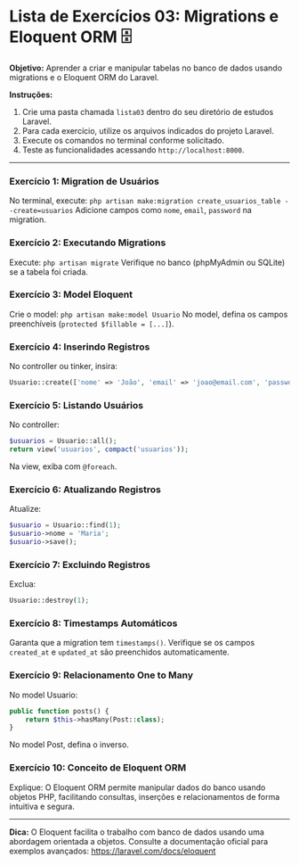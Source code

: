 
# Lista de Exercícios 03: Migrations e Eloquent ORM 🗄️

**Objetivo:** Aprender a criar e manipular tabelas no banco de dados usando migrations e o Eloquent ORM do Laravel.

**Instruções:**
1. Crie uma pasta chamada `lista03` dentro do seu diretório de estudos Laravel.
2. Para cada exercício, utilize os arquivos indicados do projeto Laravel.
3. Execute os comandos no terminal conforme solicitado.
4. Teste as funcionalidades acessando `http://localhost:8000`.

---


### Exercício 1: Migration de Usuários
No terminal, execute:
`php artisan make:migration create_usuarios_table --create=usuarios`
Adicione campos como `nome`, `email`, `password` na migration.

### Exercício 2: Executando Migrations
Execute:
`php artisan migrate`
Verifique no banco (phpMyAdmin ou SQLite) se a tabela foi criada.

### Exercício 3: Model Eloquent
Crie o model:
`php artisan make:model Usuario`
No model, defina os campos preenchíveis (`protected $fillable = [...]`).

### Exercício 4: Inserindo Registros
No controller ou tinker, insira:
```php
Usuario::create(['nome' => 'João', 'email' => 'joao@email.com', 'password' => bcrypt('123456')]);
```

### Exercício 5: Listando Usuários
No controller:
```php
$usuarios = Usuario::all();
return view('usuarios', compact('usuarios'));
```
Na view, exiba com `@foreach`.

### Exercício 6: Atualizando Registros
Atualize:
```php
$usuario = Usuario::find(1);
$usuario->nome = 'Maria';
$usuario->save();
```

### Exercício 7: Excluindo Registros
Exclua:
```php
Usuario::destroy(1);
```

### Exercício 8: Timestamps Automáticos
Garanta que a migration tem `timestamps()`. Verifique se os campos `created_at` e `updated_at` são preenchidos automaticamente.

### Exercício 9: Relacionamento One to Many
No model Usuario:
```php
public function posts() {
    return $this->hasMany(Post::class);
}
```
No model Post, defina o inverso.

### Exercício 10: Conceito de Eloquent ORM
Explique: O Eloquent ORM permite manipular dados do banco usando objetos PHP, facilitando consultas, inserções e relacionamentos de forma intuitiva e segura.

---

**Dica:** O Eloquent facilita o trabalho com banco de dados usando uma abordagem orientada a objetos. Consulte a documentação oficial para exemplos avançados: https://laravel.com/docs/eloquent
